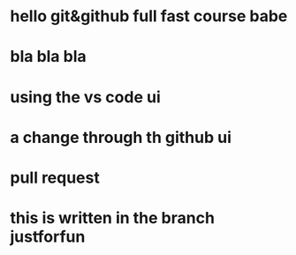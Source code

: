 # hello git&github full fast course babe

# bla bla bla 
# using the vs code ui
# a change through th github ui 
# pull request
# this is written in the branch justforfun
